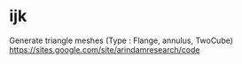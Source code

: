 # ijk
Generate triangle meshes (Type : Flange, annulus, TwoCube)
https://sites.google.com/site/arindamresearch/code
